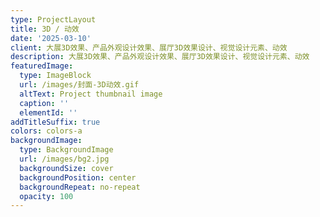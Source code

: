 ```yaml
---
type: ProjectLayout
title: 3D / 动效
date: '2025-03-10'
client: 大展3D效果、产品外观设计效果、展厅3D效果设计、视觉设计元素、动效
description: 大展3D效果、产品外观设计效果、展厅3D效果设计、视觉设计元素、动效
featuredImage:
  type: ImageBlock
  url: /images/封面-3D动效.gif
  altText: Project thumbnail image
  caption: ''
  elementId: ''
addTitleSuffix: true
colors: colors-a
backgroundImage:
  type: BackgroundImage
  url: /images/bg2.jpg
  backgroundSize: cover
  backgroundPosition: center
  backgroundRepeat: no-repeat
  opacity: 100
---
```

